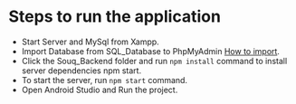 # Steps to run the application

- Start Server and MySql from Xampp.
- Import Database from SQL_Database to PhpMyAdmin [How to import](https://bit.ly/3d3ETWV).
- Click the Souq_Backend folder and run `npm install` command to install server dependencies
npm start.
- To start the server, run `npm start` command.
- Open Android Studio and Run the project.
